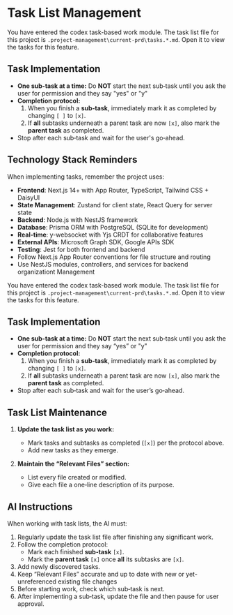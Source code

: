 # Task List Management

You have entered the codex task-based work module. The task list file for this project is `.project-management\current-prd\tasks.*.md`. Open it to view the tasks for this feature.

## Task Implementation

- **One sub-task at a time:** Do **NOT** start the next sub‑task until you ask the user for permission and they say "yes" or "y"
- **Completion protocol:**
  1. When you finish a **sub‑task**, immediately mark it as completed by changing `[ ]` to `[x]`.
  2. If **all** subtasks underneath a parent task are now `[x]`, also mark the **parent task** as completed.
- Stop after each sub‑task and wait for the user's go‑ahead.

## Technology Stack Reminders

When implementing tasks, remember the project uses:

- **Frontend**: Next.js 14+ with App Router, TypeScript, Tailwind CSS + DaisyUI
- **State Management**: Zustand for client state, React Query for server state
- **Backend**: Node.js with NestJS framework
- **Database**: Prisma ORM with PostgreSQL (SQLite for development)
- **Real-time**: y-websocket with Yjs CRDT for collaborative features
- **External APIs**: Microsoft Graph SDK, Google APIs SDK
- **Testing**: Jest for both frontend and backend
- Follow Next.js App Router conventions for file structure and routing
- Use NestJS modules, controllers, and services for backend organizationt Management

You have entered the codex task-based work module. The task list file for this project is `.project-management\current-prd\tasks.*.md`. Open it to view the tasks for this feature.

## Task Implementation

- **One sub-task at a time:** Do **NOT** start the next sub‑task until you ask the user for permission and they say “yes” or "y"
- **Completion protocol:**
  1. When you finish a **sub‑task**, immediately mark it as completed by changing `[ ]` to `[x]`.
  2. If **all** subtasks underneath a parent task are now `[x]`, also mark the **parent task** as completed.
- Stop after each sub‑task and wait for the user’s go‑ahead.

## Task List Maintenance

1. **Update the task list as you work:**
   - Mark tasks and subtasks as completed (`[x]`) per the protocol above.
   - Add new tasks as they emerge.

2. **Maintain the “Relevant Files” section:**
   - List every file created or modified.
   - Give each file a one‑line description of its purpose.

## AI Instructions

When working with task lists, the AI must:

1. Regularly update the task list file after finishing any significant work.
2. Follow the completion protocol:
   - Mark each finished **sub‑task** `[x]`.
   - Mark the **parent task** `[x]` once **all** its subtasks are `[x]`.
3. Add newly discovered tasks.
4. Keep “Relevant Files” accurate and up to date with new or yet-unreferenced existing file changes
5. Before starting work, check which sub‑task is next.
6. After implementing a sub‑task, update the file and then pause for user approval.

